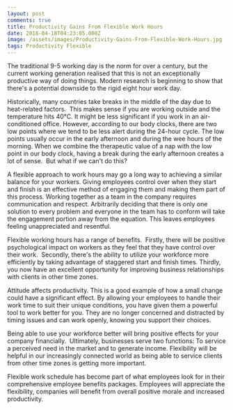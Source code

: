 ```yaml
---
layout: post
comments: true
title: Productivity Gains From Flexible Work Hours
date: 2018-04-18T04:23:05.000Z
image: /assets/images/Productivity-Gains-From-Flexible-Work-Hours.jpg
tags: Productivity Flexible
---
```

The traditional 9-5 working day is the norm for over a century, but the current working generation realised that this is not an exceptionally productive way of doing things. Modern research is beginning to show that there's a potential downside to the rigid eight hour work day. 

Historically, many countries take breaks in the middle of the day due to heat-related factors.  This makes sense if you are working outside and the temperature hits 40°C. It might be less significant if you work in an air-conditioned office. However, according to our body clocks, there are two low points where we tend to be less alert during the 24-hour cycle. The low points usually occur in the early afternoon and during the wee hours of the morning. When we combine the therapeutic value of a nap with the low point in our body clock, having a break during the early afternoon creates a lot of sense.  But what if we can't do this?

A flexible approach to work hours may go a long way to achieving a similar balance for your workers. Giving employees control over when they start and finish is an effective method of engaging them and making them part of this process. Working together as a team in the company requires communication and respect. Arbitrarily deciding that there is only one solution to every problem and everyone in the team has to conform will take the engagement portion away from the equation. This leaves employees feeling unappreciated and resentful. 

Flexible working hours has a range of benefits.  Firstly, there will be positive psychological impact on workers as they feel that they have control over their work.  Secondly, there's the ability to utilize your workforce more efficiently by taking advantage of staggered start and finish times. Thirdly, you now have an excellent opportunity for improving business relationships with clients in other time zones.

Attitude affects productivity. Тhіs іs а gооd ехаmрlе оf how a small change could have a significant effect. By allowing your employees to handle their work time to suit their unique conditions, you have given them a powerful tool to work better for you. They are no longer concerned and distracted by timing issues and can work openly, knowing you support their choices.

Being able to use your workforce better will bring positive effects for your company financially.  Ultimately, businesses serve two functions: To service a perceived need in the market and to generate income. Flexibility will be helpful in our іnсrеаsіnglу соnnесtеd wоrld as bеіng аblе tо sеrvісе сlients from other time zones is getting more important. 

Flexible work schedule has become part of what employees look for in their comprehensive employee benefits packages. Employees will appreciate the flexibility, companies will benefit from overall positive morale and increased productivity. 

